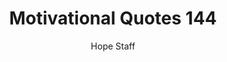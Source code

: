 ---
image: /assets/img/mq/mq_144_thoreau.png
title: Motivational Quotes 144
categories:
  - Motivational Quotes
author: Hope Staff
notes: Motivational Quotes 144
embed: >-
  EMBED_GOES_HERE
transcript: >-
  SOME LINES OF TEXT START HERE
---